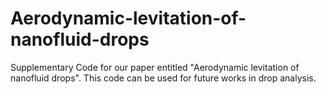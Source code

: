 # Aerodynamic-levitation-of-nanofluid-drops
Supplementary Code for our paper entitled "Aerodynamic levitation of nanofluid drops". This code can be used for future works in drop analysis.
